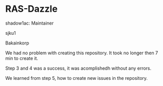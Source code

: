 # RAS-Dazzle

shadow1ac: Maintainer

sjku1

Bakainkorp


We had no problem with creating this repository. It took no longer then 7 min to create it.

Step 3 and 4 was a success, it was acomplishedh without any errors.

We learned from step 5, how to create new issues in the repository.
